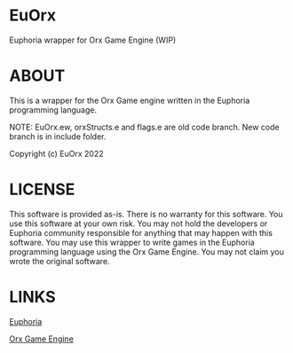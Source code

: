 # EuOrx
Euphoria wrapper for Orx Game Engine (WIP)

# ABOUT
This is a wrapper for the Orx Game engine written in the Euphoria programming language. 

NOTE: EuOrx.ew, orxStructs.e and flags.e are old code branch. New code branch is in include folder.

Copyright (c) EuOrx 2022

# LICENSE
This software is provided as-is. There is no warranty for this software. You use this software at your own risk. You may not hold the developers or Euphoria community responsible for anything that may happen with this software. You may use this wrapper to write games in the Euphoria programming language using the Orx Game Engine. You may not claim you wrote the original software.

# LINKS
[Euphoria](https://openeuphoria.org/index.wc)

[Orx Game Engine](https://orx-project.org/)
